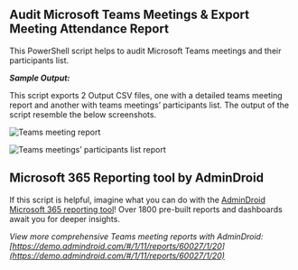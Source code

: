 ﻿## Audit Microsoft Teams Meetings & Export Meeting Attendance Report
This PowerShell script helps to audit Microsoft Teams meetings and their participants list.

***Sample Output:***

This script exports 2 Output CSV files, one with a detailed teams meeting report and another with teams meetings’ participants list. The output of the script resemble the below screenshots.

![Teams meeting report]( https://o365reports.com/wp-content/uploads/2021/12/Audit-Teams-meetings.png)

![Teams meetings’ participants list report]( https://o365reports.com/wp-content/uploads/2021/12/Microsoft-Teams-meeting-attendance-report-1.png)

## Microsoft 365 Reporting tool by AdminDroid
If this script is helpful, imagine what you can do with the [AdminDroid Microsoft 365 reporting tool](https://admindroid.com/?src=GitHub)! Over 1800 pre-built reports and dashboards await you for deeper insights.

*View more comprehensive Teams meeting reports with AdminDroid: [https://demo.admindroid.com/#/1/11/reports/60027/1/20](https://demo.admindroid.com/#/1/11/reports/60027/1/20)*

